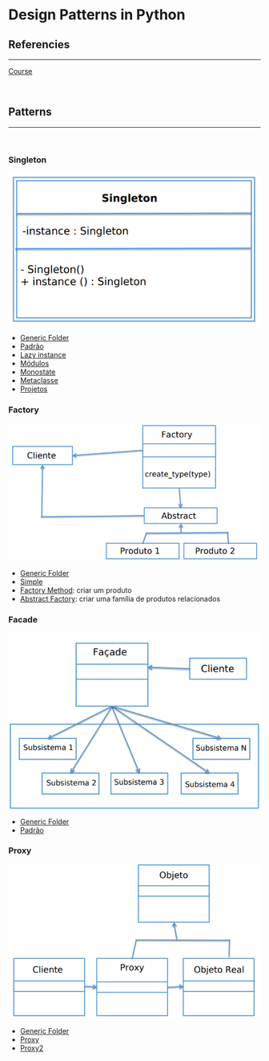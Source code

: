 # Design Patterns in Python

## Referencies
<hr>

[Course](https://itau.udemy.com/course/padroes-de-projeto-com-python/learn/lecture/20741470#content)

<br>

## Patterns
<hr>

<br>

### Singleton

![uml diagram](./secao03/uml.png)

- [Generic Folder](./secao03/)
- [Padrão](./secao03/padrao/)
- [Lazy instance](./secao03/lazy/)
- [Módulos](./secao03/modulo/)
- [Monostate](./secao03/monostate/)
- [Metaclasse](./secao03/metaclasse/)
- [Projetos](./secao03/projetos/)

### Factory

![uml diagram](./secao04/uml.png)

- [Generic Folder](./secao04/)
- [Simple](./secao04/simple/)
- [Factory Method](./secao04/method/): criar um produto
- [Abstract Factory](./secao04/abstract/): criar uma família de produtos relacionados

### Facade

![uml diagram](./secao05/uml.png)

- [Generic Folder](./secao05/)
- [Padrão](./secao05/padrao/)

### Proxy

![uml diagram](./secao06/uml.png)

- [Generic Folder](./secao06/)
- [Proxy](./secao06/proxy/)
- [Proxy2](./secao06/proxy2/)

